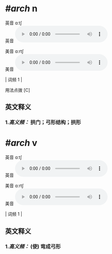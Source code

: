 # ***\#arch*** n
英音 ɑːtʃ  
英音
<audio src="./media/arch-B.aac" controls="controls"></audio>

美音 ɑːrtʃ  
美音
<audio src="./media/arch.aac" controls="controls"></audio>



| 词频 1 |  

用法点拨  [C]

英文释义
---
### 1.*高义频：* **拱门；弓形结构；拱形**  


# ***\#arch*** v
英音 ɑːtʃ  
英音
<audio src="./media/arch-B.aac" controls="controls"></audio>

美音 ɑːrtʃ  
美音
<audio src="./media/arch.aac" controls="controls"></audio>



| 词频 1 |  

英文释义
---
### 1.*高义频：* **(使) 弯成弓形**  


